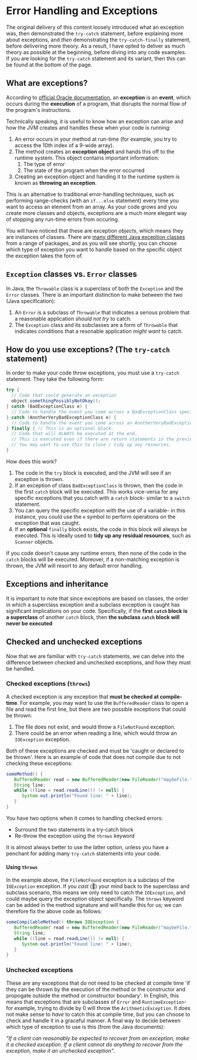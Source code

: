 # Error Handling and Exceptions

The original delivery of this content loosely introduced what an exception was, then demonstrated the `try-catch` statement, before explaining more about exceptions, and _then_ demonstrating the `try-catch-finally` statement, before delivering more theory. As a result, I have opted to deliver as much theory as possible at the beginning, before diving into any code examples. If you are looking for the `try-catch` statement and its variant, then this can be found at the bottom of the page.

## What are exceptions?

According to [official Oracle documentation](https://docs.oracle.com/javase/tutorial/essential/exceptions/definition.html#:~:text=Definition%3A%20An%20exception%20is%20an,off%20to%20the%20runtime%20system.&text=This%20block%20of%20code%20is%20called%20an%20exception%20handler.), an **exception** is an **event**, which occurs during the **execution** of a program, that disrupts the normal flow of the program's instructions.

Technically speaking, it is useful to know how an exception can arise and how the JVM creates and handles these when your code is running:
1. An error occurs in your method at run-time (for example, you try to access the 10th index of a 9-wide array).
2. The method creates an **exception object** and hands this off to the runtime system. This object contains important information:
   1. The type of error
   2. The state of the program when the error occurred
3. Creating an exception object and handing it to the runtime system is known as **throwing an exception**.

This is an alternative to traditional error-handling techniques, such as performing range-checks (with an `if...else` statement) every time you want to access an element from an array. As your code grows and you create more classes and objects, exceptions are a much more elegant way of stopping any run-time errors from occuring.

You will have noticed that these are exception _objects_, which means they are instances of classes. There are [many different Java exception classes](https://programming.guide/java/list-of-java-exceptions.html) from a range of packages, and as you will see shortly, you can choose which type of exception you want to handle based on the specific object the exception takes the form of.

## `Exception` classes vs. `Error` classes

In Java, the `Throwable` class is a superclass of both the `Exception` and the `Error` classes. There is an important distinction to make between the two (Java specification):
1. An `Error` is a subclass of `Throwable` that indicates a serious problem that a reasonable application _should not try_ to catch.
2. The `Exception` class and its subclasses are a form of `Throwable` that indicates conditions that a resonable application _might want_ to catch.

## How do you use exceptions? (The `try-catch` statement)
In order to make your code throw exceptions, you must use a `try-catch` statement. They take the following form:

```java
try {
  // Code that could generate an exception
  object.somethingPossiblyNotOkay();
} catch (BadExceptionClass e) {
  // Code to handle the event you come across a BadExceptionClass specifically.
} catch (AnotherVeryBadExceptionClass e) {
  // Code to handle the event you come across an AnotherVeryBadExceptionClass specifically.
} finally { // This is an optional block.
  // Code that will ALWAYS be executed at the end.
  // This is executed even if there are return statements in the previous code blocks.
  // You may want to use this to close / tidy up any resources.
}
```
How does this work?
1. The code in the `try` block is executed, and the JVM will see if an exception is thrown.
2. If an exception of class `BadExceptionClass` is thrown, then the code in the first `catch` block will be executed. This works vice-versa for any specific exceptions that you catch with a `catch` block- similar to a `switch` statement.
3. You can query the specific exception with the use of a variable- in this instance, you could use the `e` symbol to perform operations on the exception that was caught.
4. If an **optional** `finally` block exists, the code in this block will always be executed. This is ideally used to **tidy up any residual resources**, such as `Scanner` objects.

If you code doesn't cause any runtime errors, then none of the code in the `catch` blocks will be executed. Moreover, if a non-matching exception is thrown, the JVM will resort to any default error handling.

## Exceptions and inheritance

It is important to note that since exceptions are based on classes, the order in which a superclass exception and a subclass exception is caught has significant implications on your code. Specifically, if the **first `catch` block is a superclass** of another `catch` block, then **the subclass `catch` block will never be executed**

## Checked and unchecked exceptions

Now that we are familiar with `try-catch` statements, we can delve into the difference between checked and unchecked exceptions, and how they must be handled. 

### Checked exceptions (`throws`)
A checked exception is any exception that **must be checked at compile-time**. For example, you may want to use the `BufferedReader` class to open a file and read the first line, but there are two possible exceptions that could be thrown:
1. The file does not exist, and would throw a `FileNotFound` exception.
2. There could be an error when reading a line, which would throw an `IOException` exception.

Both of these exceptions are checked and must be 'caught or declared to be thrown'. Here is an example of code that does not compile due to not checking these exceptions:

```java
someMethod() {
   BufferedReader read = new BufferedReader(new FileReader("maybeFile.txt"));
   String line;
   while ((line = read.readLine()) != null) {
      System.out.println("Found line: " + line);   
   }
}
```
You have two options when it comes to handling checked errors:
- Surround the two statements in a try-catch block
- Re-throw the exception using the `throws` keyword

It is almost always better to use the latter option, unless you have a penchant for adding many `try-catch` statements into your code.

#### Using `throws`
In the example above, the `FileNotFound` exception is a subclass of the `IOException` exception. If you _cast_ (🥁) your mind back to the superclass and subclass scenario, this means we only need to catch the `IOException`, and could maybe query the exception object specifically. The `throws` keyword can be added in the method signature and will handle this for us; we can therefore fix the above code as follows:

```java
someCompilableMethod() throws IOException {
   BufferedReader read = new BufferedReader(new FileReader("maybeFile.txt"));
   String line;
   while ((line = read.readLine()) != null) {
      System.out.println("Found line: " + line);   
   }
}
```

### Unchecked exceptions

These are any exceptions that do not need to be checked at compile time 'if they can be thrown by the execution of the method or the constructor and propogate outside the method or constructor boundary'. In English, this means that exceptions that are subclasses of `Error` and `RuntimeException`- for example, trying to divide by 0 will throw the `ArithmeticException`. It does not make sense to _have_ to catch this at compile time, but you can choose to check and handle it in a graceful manner. A final way to decide between which type of exception to use is this (from the Java documents):

_"If a client can reasonably be expected to recover from an exception, make it a checked exception. If a client cannot do anything to recover from the exception, make it an unchecked exception"_.

